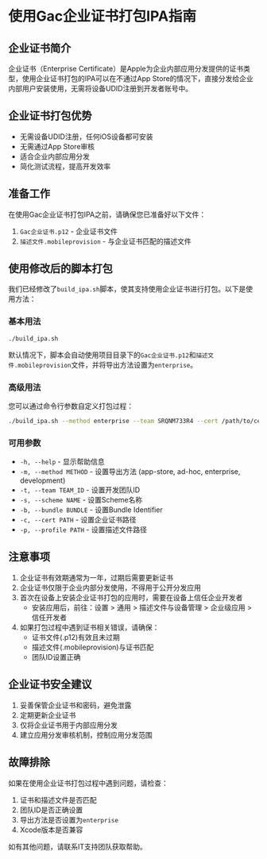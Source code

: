 # 使用Gac企业证书打包IPA指南

## 企业证书简介

企业证书（Enterprise Certificate）是Apple为企业内部应用分发提供的证书类型，使用企业证书打包的IPA可以在不通过App Store的情况下，直接分发给企业内部用户安装使用，无需将设备UDID注册到开发者账号中。

## 企业证书打包优势

- 无需设备UDID注册，任何iOS设备都可安装
- 无需通过App Store审核
- 适合企业内部应用分发
- 简化测试流程，提高开发效率

## 准备工作

在使用Gac企业证书打包IPA之前，请确保您已准备好以下文件：

1. `Gac企业证书.p12` - 企业证书文件
2. `描述文件.mobileprovision` - 与企业证书匹配的描述文件

## 使用修改后的脚本打包

我们已经修改了`build_ipa.sh`脚本，使其支持使用企业证书进行打包。以下是使用方法：

### 基本用法

```bash
./build_ipa.sh
```

默认情况下，脚本会自动使用项目目录下的`Gac企业证书.p12`和`描述文件.mobileprovision`文件，并将导出方法设置为`enterprise`。

### 高级用法

您可以通过命令行参数自定义打包过程：

```bash
./build_ipa.sh --method enterprise --team SRQNM733R4 --cert /path/to/certificate.p12 --profile /path/to/profile.mobileprovision
```

### 可用参数

- `-h, --help` - 显示帮助信息
- `-m, --method METHOD` - 设置导出方法 (app-store, ad-hoc, enterprise, development)
- `-t, --team TEAM_ID` - 设置开发团队ID
- `-s, --scheme NAME` - 设置Scheme名称
- `-b, --bundle BUNDLE` - 设置Bundle Identifier
- `-c, --cert PATH` - 设置企业证书路径
- `-p, --profile PATH` - 设置描述文件路径

## 注意事项

1. 企业证书有效期通常为一年，过期后需要更新证书
2. 企业证书仅限于企业内部分发使用，不得用于公开分发应用
3. 首次在设备上安装企业证书打包的应用时，需要在设备上信任企业开发者
   - 安装应用后，前往：设置 > 通用 > 描述文件与设备管理 > 企业级应用 > 信任开发者
4. 如果打包过程中遇到证书相关错误，请确保：
   - 证书文件(.p12)有效且未过期
   - 描述文件(.mobileprovision)与证书匹配
   - 团队ID设置正确

## 企业证书安全建议

1. 妥善保管企业证书和密码，避免泄露
2. 定期更新企业证书
3. 仅将企业证书用于内部应用分发
4. 建立应用分发审核机制，控制应用分发范围

## 故障排除

如果在使用企业证书打包过程中遇到问题，请检查：

1. 证书和描述文件是否匹配
2. 团队ID是否正确设置
3. 导出方法是否设置为`enterprise`
4. Xcode版本是否兼容

如有其他问题，请联系IT支持团队获取帮助。
